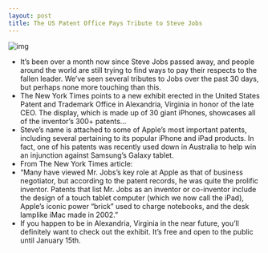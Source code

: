 ```yaml
---
layout: post
title: The US Patent Office Pays Tribute to Steve Jobs
---
```

![img](http://media.idownloadblog.com/wp-content/uploads/2011/11/iphone-display-patent-office.jpg)
* It’s been over a month now since Steve Jobs passed away, and people around the world are still trying to find ways to pay their respects to the fallen leader. We’ve seen several tributes to Jobs over the past 30 days, but perhaps none more touching than this.
* The New York Times points to a new exhibit erected in the United States Patent and Trademark Office in Alexandria, Virginia in honor of the late CEO. The display, which is made up of 30 giant iPhones, showcases all of the inventor’s 300+ patents…
* Steve’s name is attached to some of Apple’s most important patents, including several pertaining to its popular iPhone and iPad products. In fact, one of his patents was recently used down in Australia to help win an injunction against Samsung’s Galaxy tablet.
* From The New York Times article:
* “Many have viewed Mr. Jobs’s key role at Apple as that of business negotiator, but according to the patent records, he was quite the prolific inventor. Patents that list Mr. Jobs as an inventor or co-inventor include the design of a touch tablet computer (which we now call the iPad), Apple’s iconic power “brick” used to charge notebooks, and the desk lamplike iMac made in 2002.”
* If you happen to be in Alexandria, Virginia in the near future, you’ll definitely want to check out the exhibit. It’s free and open to the public until January 15th.

